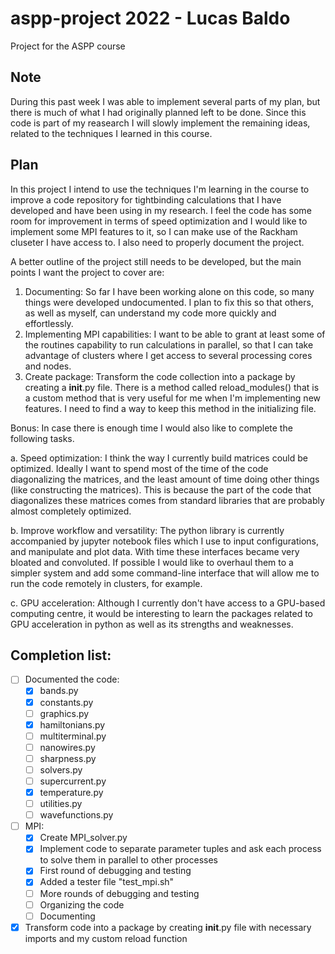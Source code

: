 # aspp-project 2022 - Lucas Baldo 
Project for the ASPP course

## Note

During this past week I was able to implement several parts of my plan, but there is much of what I had originally planned left to be done. Since this code is part of my reasearch I will slowly implement the remaining ideas, related to the techniques I learned in this course.

## Plan

In this project I intend to use the techniques I'm learning in the course to improve a code repository for tightbinding calculations that I have developed and have been using in my research. I feel the code has some room for improvement in terms of speed optimization and I would like to implement some MPI features to it, so I can make use of the Rackham cluseter I have access to. I also need to properly document the project.

A better outline of the project still needs to be developed, but the main points I want the project to cover are:
1. Documenting:
  So far I have been working alone on this code, so many things were developed undocumented. I plan to fix this so that others, as well as myself, can understand my code more quickly and effortlessly.
2. Implementing MPI capabilities:
  I want to be able to grant at least some of the routines capability to run calculations in parallel, so that I can take advantage of clusters where I get access to several processing cores and nodes.
3. Create package:
  Transform the code collection into a package by creating a __init__.py file. There is a method called reload_modules() that is a custom method that is very useful for me when I'm implementing new features. I need to find a way to keep this method in the initializing file.

Bonus:
  In case there is enough time I would also like to complete the following tasks.

a. Speed optimization:
  I think the way I currently build matrices could be optimized. Ideally I want to spend most of the time of the code diagonalizing the matrices, and the least amount of time doing other things (like constructing the matrices). This is because the part of the code that diagonalizes these matrices comes from standard libraries that are probably almost completely optimized.

b. Improve workflow and versatility:
  The python library is currently accompanied by jupyter notebook files which I use to input configurations, and manipulate and plot data. With time these interfaces became very bloated and convoluted. If possible I would like to overhaul them to a simpler system and add some command-line interface that will allow me to run the code remotely in clusters, for example.

c. GPU acceleration:
  Although I currently don't have access to a GPU-based computing centre, it would be interesting to learn the packages related to GPU acceleration in python as well as its strengths and weaknesses.

## Completion list:

- [ ] Documented the code:
    - [x] bands.py
    - [x] constants.py
    - [ ] graphics.py
    - [x] hamiltonians.py
    - [ ] multiterminal.py
    - [ ] nanowires.py
    - [ ] sharpness.py
    - [ ] solvers.py
    - [ ] supercurrent.py
    - [x] temperature.py
    - [ ] utilities.py
    - [ ] wavefunctions.py
- [ ] MPI:
    - [x] Create MPI_solver.py
    - [x] Implement code to separate parameter tuples and ask each process to solve them in parallel to other processes
    - [x] First round of debugging and testing
    - [x] Added a tester file "test_mpi.sh"
    - [ ] More rounds of debugging and testing
    - [ ] Organizing the code
    - [ ] Documenting
- [x] Transform code into a package by creating __init__.py file with necessary imports and my custom reload function
